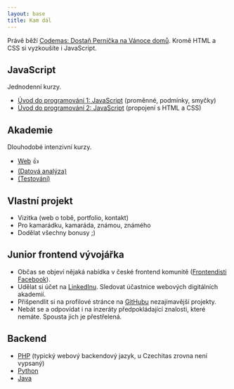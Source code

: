 ```yaml
---
layout: base
title: Kam dál
---
```


Právě běží [Codemas: Dostaň Perníčka na Vánoce domů](https://codemas.cz/). Kromě HTML a CSS si vyzkoušíte i JavaScript.

## JavaScript

Jednodenní kurzy.

- [Úvod do programování 1: JavaScript](https://www.czechitas.cz/kurzy/uvod-do-programovani-1-javascript) (proměnné, podmínky, smyčky)
- [Úvod do programování 2: JavaScript](https://www.czechitas.cz/kurzy/uvod-do-programovani-2-javascript) (propojení s HTML a CSS)

## Akademie

Dlouhodobé intenzivní kurzy.

- [Web](https://www.czechitas.cz/kurzy/digitalni-akademie-web) 👍
- [(Datová analýza)](https://www.czechitas.cz/kurzy/digitalni-akademie-data)
- [(Testování)](https://www.czechitas.cz/podtema/testovani)

## Vlastní projekt

- Vizitka (web o tobě, portfolio, kontakt)
- Pro kamarádku, kamaráda, známou, známého
- Dodělat všechny bonusy ;)

## Junior frontend vývojářka

- Občas se objeví nějaká nabídka v české frontend komunitě ([Frontendisti Facebook](https://www.facebook.com/frontendisti)).
- Udělat si účet na [LinkedInu](https://www.linkedin.com/). Sledovat účastnice webových digitálních akademií.
- Přišpendlit si na profilové stránce na [GitHubu](https://github.com/) nezajímavější projekty.
- Nebát se a odpovídat i na inzeráty předpokládající znalosti, které nemáte. Spousta jich je přestřelená.

## Backend

- [PHP](https://www.czechitas.cz/kurzy/php) (typický webový backendový jazyk, u Czechitas zrovna není vypsaný)
- [Python](https://www.czechitas.cz/kurzy/uvod-do-programovani-1-python)
- [Java](https://www.czechitas.cz/kurzy/uvod-do-programovani-1-java)
